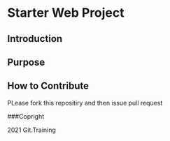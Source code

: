 # Starter Web Project

## Introduction

## Purpose

## How to Contribute

PLease fork this repositiry and then issue pull request

###Copright 

2021 Git.Training